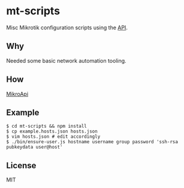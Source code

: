 # mt-scripts
Misc Mikrotik configuration scripts using the [API](https://wiki.mikrotik.com/wiki/Manual:API).

## Why
Needed some basic network automation tooling.

## How
[MikroApi](https://github.com/jessetane/mikroapi)

## Example
``` shell
$ cd mt-scripts && npm install
$ cp example.hosts.json hosts.json
$ vim hosts.json # edit accordingly
$ ./bin/ensure-user.js hostname username group password 'ssh-rsa pubkeydata user@host'
```

## License
MIT
